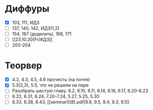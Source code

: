 # Диффуры
- [x] 103, 111, ИДЗ
- [ ] 137, 140, 142, ИДЗ(1,2)
- [ ] 154, 167 (доделать), 168, 171
- [ ] [[23.10.20(Fr)#ДЗ]]
- [ ] 200-204

# Теорвер
- [x] 4.2, 4.3, 4.5, 4.6 прочесть (на почте)
- [x] 5.3(2,3), 5.5, что не решили на паре
- [ ] Разобрать шестую главу. 6.2, 6.10, 6.11, 6.14, 6.16, 6.17, 6.20-6.23
- [ ] 6.22, 6.31, 6.24, 7.20-7.24, 5.27, 5.25, 5.30
- [ ] 8.33, 8.38, 8.43, [[seminar5(8).pdf|9.6, 9.5, 9.4, 9.3, 9.1]]